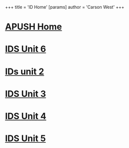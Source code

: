 +++
 title = 'ID Home'
[params]
	author = 'Carson West'
+++
# [APUSH Home](./../apush-home/)

# [IDS Unit 6](./../ids-unit-6/)

# [IDs unit 2](./../ids-unit-2/)

# [IDS Unit 3](./../ids-unit-3/)

# [IDS Unit 4](./../ids-unit-4/)

# [IDS Unit 5](./../ids-unit-5/)

